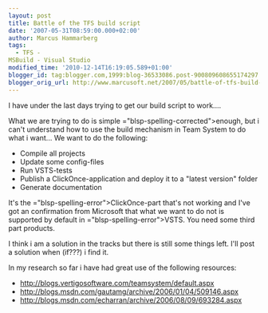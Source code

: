 ```yaml
---
layout: post
title: Battle of the TFS build script
date: '2007-05-31T08:59:00.000+02:00'
author: Marcus Hammarberg
tags:
  - TFS -
MSBuild - Visual Studio
modified_time: '2010-12-14T16:19:05.589+01:00'
blogger_id: tag:blogger.com,1999:blog-36533086.post-900809608655174297
blogger_orig_url: http://www.marcusoft.net/2007/05/battle-of-tfs-build-script.html
---
```


I
have under the last days trying to get our build script to work....

What we are trying to do is simple <span>="blsp-spelling-corrected">enough</span>, but i can't understand
how to use the build mechanism in Team System to do what i want... We
want to do the following:

-   Compile all projects
-   Update some <span>config</span>-files
-   Run <span>VSTS</span>-tests
-   Publish a <span>ClickOnce</span>-application and deploy
    it to a "latest version" folder
-   Generate documentation

It's the <span>="blsp-spelling-error">ClickOnce</span>-part that's not working and
<span id="SPELLING_ERROR_5" class="blsp-spelling-corrected">I've</span>
got an confirmation from Microsoft that what we want to do not is
supported by default in <span>="blsp-spelling-error">VSTS</span>. You need some third part
products.

I think i am a solution in the tracks but there is still some things
left. I'll post a solution when (if???) i find it.

In my research so far i have had great use of the following <span
id="SPELLING_ERROR_7" class="blsp-spelling-corrected">resources</span>:

-   <http://blogs.vertigosoftware.com/teamsystem/default.aspx>
-   <http://blogs.msdn.com/gautamg/archive/2006/01/04/509146.aspx>
-   <http://blogs.msdn.com/echarran/archive/2006/08/09/693284.aspx>
